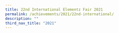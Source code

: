 ```yaml
---
title: 22nd International Elementz Fair 2021
permalink: /achievements/2021/22nd-international/
description: ""
third_nav_title: "2021"
---
```

